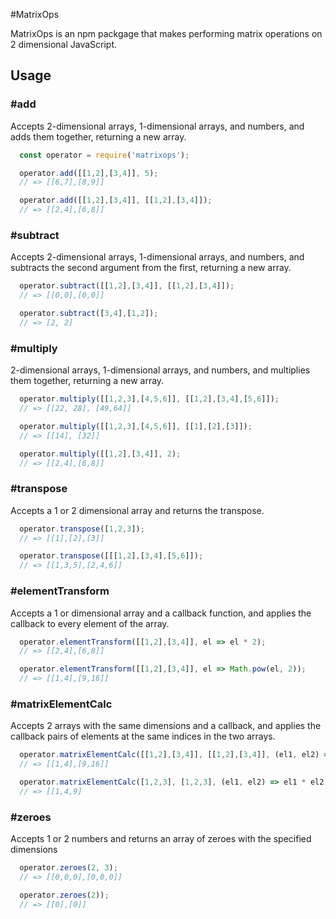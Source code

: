 #MatrixOps

MatrixOps is an npm packgage that makes performing matrix operations on 2 dimensional JavaScript.

## Usage
### #add

Accepts 2-dimensional arrays, 1-dimensional arrays, and numbers, and adds them together, returning a new array.

```JavaScript
  const operator = require('matrixops');

  operator.add([[1,2],[3,4]], 5);
  // => [[6,7],[8,9]]

  operator.add([[1,2],[3,4]], [[1,2],[3,4]]);
  // => [[2,4],[6,8]]
```

### #subtract

Accepts 2-dimensional arrays, 1-dimensional arrays, and numbers, and subtracts the second argument from the first, returning a new array.

```JavaScript
  operator.subtract([[1,2],[3,4]], [[1,2],[3,4]]);
  // => [[0,0],[0,0]]

  operator.subtract([3,4],[1,2]);
  // => [2, 2]
```

### #multiply

2-dimensional arrays, 1-dimensional arrays, and numbers, and multiplies them together, returning a new array.

```JavaScript
  operator.multiply([[1,2,3],[4,5,6]], [[1,2],[3,4],[5,6]]);
  // => [[22, 28], [49,64]]

  operator.multiply([[1,2,3],[4,5,6]], [[1],[2],[3]]);
  // => [[14], [32]]

  operator.multiply([[1,2],[3,4]], 2);
  // => [[2,4],[6,8]]
```

### #transpose

Accepts a 1 or 2 dimensional array and returns the transpose.

```JavaScript
  operator.transpose([1,2,3]);
  // => [[1],[2],[3]]

  operator.transpose([[[1,2],[3,4],[5,6]]);
  // => [[1,3,5],[2,4,6]]
```

### #elementTransform

Accepts a 1 or dimensional array and a callback function, and applies the callback to every element of the array.

```JavaScript
  operator.elementTransform([[1,2],[3,4]], el => el * 2);
  // => [[2,4],[6,8]]

  operator.elementTransform([[1,2],[3,4]], el => Math.pow(el, 2));
  // => [[1,4],[9,16]]
```

### #matrixElementCalc

Accepts 2 arrays with the same dimensions and a callback, and applies the callback pairs of elements at the same indices in the two arrays.

```JavaScript
  operator.matrixElementCalc([[1,2],[3,4]], [[1,2],[3,4]], (el1, el2) => el1 * el2);
  // => [[1,4],[9,16]]

  operator.matrixElementCalc([1,2,3], [1,2,3], (el1, el2) => el1 * el2);
  // => [[1,4,9]
```

### #zeroes

Accepts 1 or 2 numbers and returns an array of zeroes with the specified dimensions

```JavaScript
  operator.zeroes(2, 3);
  // => [[0,0,0],[0,0,0]]

  operator.zeroes(2));
  // => [[0],[0]]
```
